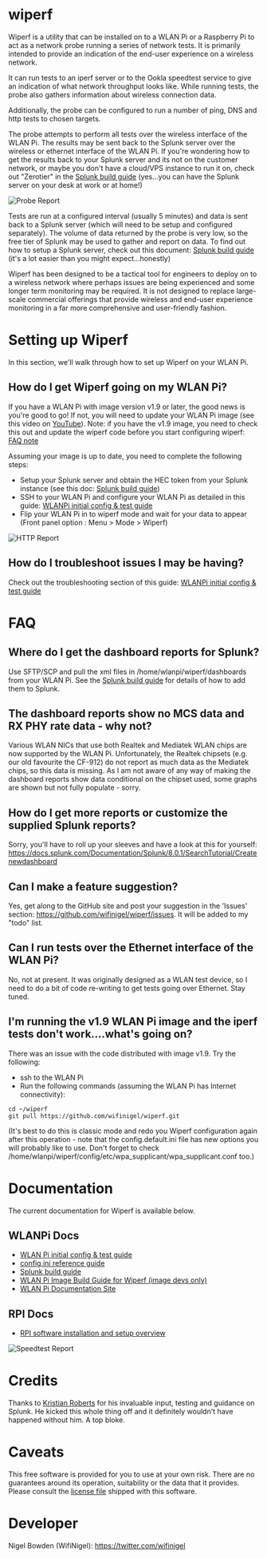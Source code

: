 # wiperf

Wiperf is a utility that can be installed on to a WLAN Pi or a Raspberry Pi to act as a network probe running a series of  network tests. It is primarily intended to provide an indication of the end-user experience on a wireless network.

It can run tests to an iperf server or to the Ookla speedtest service to give an indication of what network throughput looks like. While running tests, the probe also gathers information about wireless connection data.

Additionally, the probe can be configured to run a number of ping, DNS and http tests to chosen targets.

The probe attempts to perform all tests over the wireless interface of the WLAN Pi. The results may be sent back to the Splunk server over the wireless or ethernet interface of the WLAN Pi. If you're wondering how to get the results back to your Splunk server and its not on the customer network, or maybe you don't have a cloud/VPS instance to run it on, check out "Zerotier" in the  [Splunk build guide][splunk_build] (yes...you can have the Splunk server on your desk at work or at home!)

![Probe Report][probe_image]

Tests are run at a configured interval (usually 5 minutes) and data is sent back to a Splunk server (which will need to be setup and configured separately). The volume of data returned by the probe is very low, so the free tier of Splunk may be used to gather and report on data. To find out how to setup a Splunk server, check out this document: [Splunk build guide][splunk_build] (it's a lot easier than you might expect...honestly)

Wiperf has been designed to be a tactical tool for engineers to deploy on to a wireless network where perhaps issues are being experienced and some longer term monitoring may be required. It is not designed to replace large-scale commercial offerings that provide wireless and end-user experience monitoring in a far more comprehensive and user-friendly fashion.

# Setting up Wiperf

In this section, we'll walk through how to set up Wiperf on your WLAN Pi.

## How do I get Wiperf going on my WLAN Pi?

If you have a WLAN Pi with image version v1.9 or later, the good news is you're good to go! If not, you will need to update your WLAN Pi image (see this video on [YouTube][wlanpi_reimage]). Note: if you have the v1.9 image, you need to check this out and update the wiperf code before you start configuring wiperf: [FAQ note](#im-running-the-v19-wlan-pi-image-and-the-iperf-tests-dont-workwhats-going-on)

Assuming your image is up to date, you need to complete the following steps:

- Setup your Splunk server and obtain the HEC token from your Splunk instance (see this doc: [Splunk build guide][splunk_build])
- SSH to your WLAN Pi and configure your WLAN Pi as detailed in this guide: [WLANPi initial config & test guide][wlanpi_config]
- Flip your WLAN Pi in to wiperf mode and wait for your data to appear (Front panel option : Menu > Mode > Wiperf)

![HTTP Report][http_image]

## How do I troubleshoot issues I may be having?

Check out the troubleshooting section of this guide: [WLANPi initial config & test guide][wlanpi_config]

# FAQ

## Where do I get the dashboard reports for Splunk?

Use SFTP/SCP and pull the xml files in /home/wlanpi/wiperf/dashboards from your WLAN Pi. See the [Splunk build guide][splunk_build] for details of how to add them to Splunk.

## The dashboard reports show no MCS data and RX PHY rate data - why not?

Various WLAN NICs that use both Realtek and Mediatek WLAN chips are now supported by the WLAN Pi. Unfortunately, the Realtek chipsets (e.g. our old favourite the CF-912) do not report as much data as the Mediatek chips, so this data is missing. As I am not aware of any way of making the dashboard reports show data conditional on the chipset used, some graphs are shown but not fully populate - sorry.

## How do I get more reports or customize the supplied Splunk reports?

Sorry, you'll have to roll up your sleeves and have a look at this for yourself: https://docs.splunk.com/Documentation/Splunk/8.0.1/SearchTutorial/Createnewdashboard

## Can I make a feature suggestion?

Yes, get along to the GitHub site and post your suggestion in the 'Issues' section: https://github.com/wifinigel/wiperf/issues. It will be added to my "todo" list.

## Can I run tests over the Ethernet interface of the WLAN Pi?

No, not at present. It was originally designed as a WLAN test device, so I need to do a bit of code re-writing to get tests going over Ethernet. Stay tuned.

## I'm running the v1.9 WLAN Pi image and the iperf tests don't work....what's going on?

There was an issue with the code distributed with image v1.9. Try the following:

- ssh to the WLAN Pi
- Run the following commands (assuming the WLAN Pi has Internet connectivity):

```
cd ~/wiperf
git pull https://github.com/wifinigel/wiperf.git
```

(It's best to do this is classic mode and redo you Wiperf configuration again after this operation - note that the config.default.ini file has new options you will probably like to use. Don't forget to check /home/wlanpi/wiperf/config/etc/wpa_supplicant/wpa_supplicant.conf too.)

# Documentation

The current documentation for Wiperf is available below.

## WLANPi Docs

- [WLAN Pi initial config & test guide][wlanpi_config]
- [config.ini reference guide][config_ini]
- [Splunk build guide][splunk_build]
- [WLAN Pi Image Build Guide for Wiperf (image devs only)][wlanpi_build]
- [WLAN Pi Documentation Site][doc_site]


## RPI Docs

- [RPI software installation and setup overview][rpi_readme]

![Speedtest Report][speedtest_image]

<!-- link list -->
[rpi_readme]: docs/README_RPi.md
[wlanpi_build]: docs/README_WLANPi_Image_Build.md
[wlanpi_config]: docs/README_WLANPi_Config.md
[config_ini]: docs/README_Config.ini.md
[splunk_build]: https://github.com/wifinigel/wiperf/raw/master/docs/WLANPi%20Wiperf%20Probe%20-%20Splunk%20Build.pdf
[http_image]: https://github.com/wifinigel/wiperf/raw/master/docs/images/http_summary.JPG
[iperf_image]: https://github.com/wifinigel/wiperf/raw/master/docs/images/iperf_summary.JPG
[probe_image]: https://github.com/wifinigel/wiperf/raw/master/docs/images/probe_summary.JPG
[speedtest_image]: https://github.com/wifinigel/wiperf/raw/master/docs/images/speedtest_summary.JPG
[wlanpi_reimage]: https://www.youtube.com/watch?v=sD4WlNyyWDs
[doc_site]: https://wlan-pi.github.io/wlanpi-documentation/
[license]: License.txt

# Credits

Thanks to [Kristian Roberts](https://uk.linkedin.com/in/krisalexroberts) for his invaluable input, testing and guidance on Splunk. He kicked this whole thing off and it definitely wouldn't have happened without him. A top bloke.

# Caveats

This free software is provided for you to use at your own risk. There are no guarantees around its operation, suitability or the data that it provides. Please consult the [license file][license] shipped with this software.

# Developer

Nigel Bowden (WifiNigel): https://twitter.com/wifinigel
